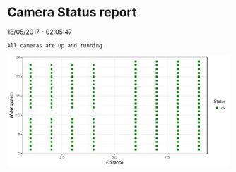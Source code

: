 Camera Status report
================
18/05/2017 - 02:05:47

    All cameras are up and running

![](camreport_files/figure-markdown_github/unnamed-chunk-2-1.png)
